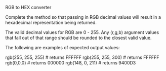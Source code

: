 RGB to HEX converter

Complete the method so that passing in RGB decimal values will result in a hexadecimal representation being returned. 

The valid decimal values for RGB are 0 - 255. Any (r,g,b) argument values that fall out of that range 
should be rounded to the closest valid value.

The following are examples of expected output values:

rgb(255, 255, 255) # returns FFFFFF
rgb(255, 255, 300) # returns FFFFFF
rgb(0,0,0) # returns 000000
rgb(148, 0, 211) # returns 9400D3
